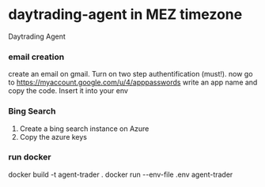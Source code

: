 # daytrading-agent in MEZ timezone
Daytrading Agent


### email creation
create an email on gmail.
Turn on two step authentification (must!).
now go to https://myaccount.google.com/u/4/apppasswords
write an app name and copy the code. Insert it into your env


### Bing Search
1. Create a bing search instance on Azure 
2. Copy the azure keys


### run docker
docker build -t agent-trader .
docker run --env-file .env agent-trader